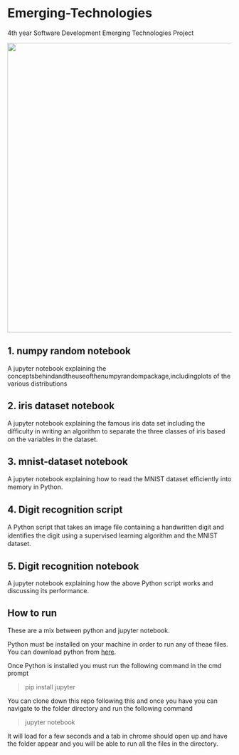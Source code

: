 # Emerging-Technologies
4th year Software Development Emerging Technologies Project

<img width="650" src="https://s3.amazonaws.com/com.twilio.prod.twilio-docs/images/jupyter_python_numpy.width-808.png">

## 1. numpy random notebook
A jupyter notebook explaining the conceptsbehindandtheuseofthenumpyrandompackage,includingplots of the various distributions

## 2. iris dataset notebook
A jupyter notebook explaining the famous iris data set including the diﬃculty in writing an algorithm to separate the three classes of iris based on the variables in the dataset.

## 3. mnist-dataset notebook
A jupyter notebook explaining how to read the MNIST dataset eﬃciently into memory in Python.

## 4. Digit recognition script
A Python script that takes an image ﬁle containing a handwritten digit and identiﬁes the digit using a supervised learning algorithm and the MNIST dataset.

## 5. Digit recognition notebook
A jupyter notebook explaining how the above Python script works and discussing its performance.

## How to run
These are a mix between python and jupyter notebook.

Python must be installed on your machine in order to run any of theae files. You can download python from [here](https://www.python.org/).

Once Python is installed you must run the following command in the cmd prompt

>pip install jupyter

You can clone down this repo following this and once you have you can navigate to the folder directory and run the following command

>jupyter notebook

It will load for a few seconds and a tab in chrome should open up and have the folder appear and you will be able to run all the files in the directory.
